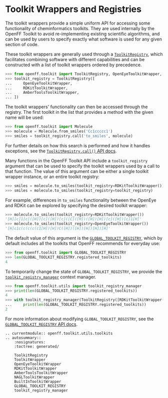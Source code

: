 # Toolkit Wrappers and Registries

The toolkit wrappers provide a simple uniform API for accessing some functionality of cheminformatics toolkits. They are used internally by the OpenFF Toolkit to avoid re-implementing existing scientific algorithms, and can be used by users to specify exactly what software is used for any given section of code.

These toolkit wrappers are generally used through a [`ToolkitRegistry`], which facilitates combining software with different capabilities and can be constructed with a list of toolkit wrappers ordered by precedence. 

```python
>>> from openff.toolkit import ToolkitRegistry, OpenEyeToolkitWrapper, RDKitToolkitWrapper, AmberToolsToolkitWrapper
>>> toolkit_registry = ToolkitRegistry([
...     OpenEyeToolkitWrapper, 
...     RDKitToolkitWrapper, 
...     AmberToolsToolkitWrapper,
... ])

```

The toolkit wrappers' functionality can then be accessed through the registry. The first toolkit in the list that provides a method with the given name will be used:

```python
>>> from openff.toolkit import Molecule
>>> molecule = Molecule.from_smiles('Cc1ccccc1')
>>> smiles = toolkit_registry.call('to_smiles', molecule)

```

For further details on how this search is performed and how it handles exceptions, see the [`ToolkitRegistry.call()` API docs].

Many functions in the OpenFF Toolkit API include a `toolkit_registry` argument that can be used to specify the toolkit wrappers used by a call to that function. The value of this argument can be either a single toolkit wrapper instance, or an entire toolkit registry:

```python
>>> smiles = molecule.to_smiles(toolkit_registry=RDKitToolkitWrapper())
>>> smiles = molecule.to_smiles(toolkit_registry=toolkit_registry)

```

For example, differences in `to_smiles` functionality between the OpenEye and RDKit can be explored by specifying the desired toolkit wrapper:

```python
>>> molecule.to_smiles(toolkit_registry=RDKitToolkitWrapper())
'[H][c]1[c]([H])[c]([H])[c]([C]([H])([H])[H])[c]([H])[c]1[H]'
>>> molecule.to_smiles(toolkit_registry=OpenEyeToolkitWrapper())
'[H]c1c(c(c(c(c1[H])[H])C([H])([H])[H])[H])[H]'

```

The default value of this argument is the [`GLOBAL_TOOLKIT_REGISTRY`], which by default includes all the toolkits that OpenFF recommends for everyday use:

```python
>>> from openff.toolkit import GLOBAL_TOOLKIT_REGISTRY
>>> len(GLOBAL_TOOLKIT_REGISTRY.registered_toolkits)
4

```

To temporarily change the state of `GLOBAL_TOOLKIT_REGISTRY`, we provide the [`toolkit_registry_manager`] context manager.

```python
>>> from openff.toolkit.utils import toolkit_registry_manager
>>> print(len(GLOBAL_TOOLKIT_REGISTRY.registered_toolkits))
4
>>> with toolkit_registry_manager(ToolkitRegistry([RDKitToolkitWrapper(), AmberToolsToolkitWrapper()])):
...     print(len(GLOBAL_TOOLKIT_REGISTRY.registered_toolkits))
2

```

For more information about modifying `GLOBAL_TOOLKIT_REGISTRY`, see the [`GLOBAL_TOOLKIT_REGISTRY` API docs].

[`ToolkitRegistry`]: openff.toolkit.utils.toolkits.ToolkitRegistry
[`ToolkitRegistry.call()` API docs]: openff.toolkit.utils.toolkits.ToolkitRegistry.call
[`ToolkitRegistry.call`]: openff.toolkit.utils.toolkits.ToolkitRegistry.call
[`GLOBAL_TOOLKIT_REGISTRY`]: openff.toolkit.utils.toolkits.GLOBAL_TOOLKIT_REGISTRY
[`toolkit_registry_manager`]: openff.toolkit.utils.toolkits.toolkit_registry_manager
[`GLOBAL_TOOLKIT_REGISTRY` API docs]: openff.toolkit.utils.toolkits.GLOBAL_TOOLKIT_REGISTRY

```{eval-rst}
.. currentmodule:: openff.toolkit.utils.toolkits
.. autosummary::
    :nosignatures:
    :toctree: generated/

    ToolkitRegistry
    ToolkitWrapper
    OpenEyeToolkitWrapper
    RDKitToolkitWrapper
    AmberToolsToolkitWrapper
    NAGLToolkitWrapper
    BuiltInToolkitWrapper
    GLOBAL_TOOLKIT_REGISTRY
    toolkit_registry_manager
```